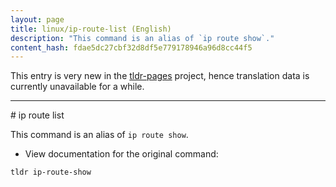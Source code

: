 ```yaml
---
layout: page
title: linux/ip-route-list (English)
description: "This command is an alias of `ip route show`."
content_hash: fdae5dc27cbf32d8df5e779178946a96d8cc44f5
---
```


This entry is very new in the [tldr-pages](https://github.com/tldr-pages/tldr) project, hence translation data is currently unavailable for a while.

<hr># ip route list

This command is an alias of `ip route show`.

- View documentation for the original command:

`tldr ip-route-show`
